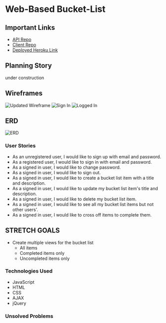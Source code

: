 # Web-Based Bucket-List

## Important Links

- [API Repo](https://github.com/peanut-butter-and-jelly/back-end)
- [Client Repo](https://github.com/peanut-butter-and-jelly/front-end)
- [Deployed Heroku Link](https://agile-waters-57550.herokuapp.com)

## Planning Story
under construction

## Wireframes
![Updated Wireframe](https://user-images.githubusercontent.com/58189799/74890388-d50bd400-5351-11ea-9ffd-f4a91712ae11.jpg)
![Sign In](https://media.git.generalassemb.ly/user/24753/files/30de3c00-5230-11ea-8bf2-247533f6c86c)
![Logged In](https://media.git.generalassemb.ly/user/24753/files/33d92c80-5230-11ea-876d-996f01ec6621)

## ERD

![ERD](https://media.git.generalassemb.ly/user/24753/files/36d41d00-5230-11ea-93cb-93c4b912cb37)

### User Stories

- As an unregistered user, I would like to sign up with email and password.
- As a registered user, I would like to sign in with email and password.
- As a signed in user, I would like to change password.
- As a signed in user, I would like to sign out.
- As a signed in user, I would like to create a bucket list item with a title and description.
- As a signed in user, I would like to update my bucket list item's title and description.
- As a signed in user, I would like to delete my bucket list item.
- As a signed in user, I would like to see all my bucket list items but not other users'.
- As a signed in user, I would like to cross off items to complete them.

## STRETCH GOALS
- Create multiple views for the bucket list
  - All items
  - Completed items only
  - Uncompleted items only


### Technologies Used

- JavaScript
- HTML
- CSS
- AJAX
- jQuery

### Unsolved Problems
